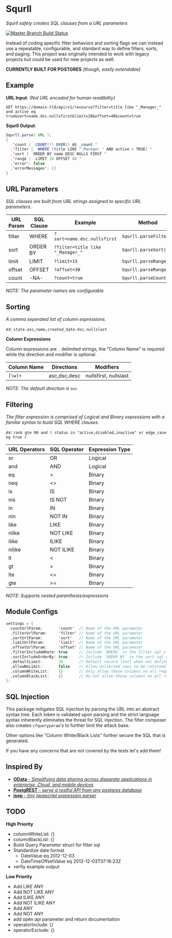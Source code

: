 # Squrll

_Squrll safely creates SQL clauses from a URL parameters_

[![Master Branch Build Status](https://img.shields.io/travis/coryasilva/urlsql/master.svg?style=flat-square&label=master)](https://travis-ci.org/coryasilva/urlsql)

Instead of coding specific filter behaviors and sorting flags we can instead use a repeatable, configurable, and standard way to define filters, sorts, and paging.  This project was originally intended to work with legacy projects but could be used for new projects as well.

**CURRENTLY BUILT FOR POSTGRES** _(though, easily extendable)_

## Example

**URL Input**: _(Not URL encoded for human readibility)_

`GET https://domain.tld/api/v1/resource?filter=title like "_Manager_" and active eq true&sort=name.dsc.nullsfirst&limit=20&offset=40&count=true`

**Squrll Output**:

```java
Squrll.parse( URL );
{
   'count |  COUNT(*) OVER() AS _count '
  ,'filter |  WHERE (title LIKE "_Manager_" AND active = TRUE) '
  ,'sort |  ORDER BY name DESC NULLS FIRST '
  ,'range |  LIMIT 20 OFFSET 40 '
  ,'error': false
  ,'errorMessages': []
}
```

## URL Parameters

_SQL clauses are built from URL strings assigned to specific URL parameters._

| URL Param | SQL Clause | Example | Method |
| --- | --- | --- | --- |
| filter | WHERE | `?sort=name.dsc.nullsfirst` | `Squrll.parseFilter()` |
| sort | ORDER BY | `?filter=title like "_Manager_"` | `Squrll.parseSort()` |
| limit | LIMIT | `?limit=15` | `Squrll.parseRange()` |
| offset | OFFSET | `?offset=30` | `Squrll.parseRange()` |
| count | -NA- | `?count=true` | `Squrll.parseCount()` |

*NOTE: The parameter names are configurable*

## Sorting

_A comma seperated list of column expressions._

_ex:_ `state.asc,name,created_date.dsc.nullslast`

**Column Expressions**

Column expressions are `.` delimited strings, the "Column Name" is required while the direction and modifier is optional.

| Column Name | Directions | Modifiers |
| --- | --- | --- |
| `[\w]+` | asc,dsc,desc | nullsfirst, nullslast |

*NOTE: The default direction is* `asc`

## Filtering

_The filter expression is comprised of Logical and Binary expressions with a familar syntax to build SQL WHERE clauses._

_ex:_ `rank gte 90 and ( status in "active,disabled,inactive" or edge_case eg true )`

| URL Operators | SQL Operator | Expression Type |
| --- | --- | --- |
| or | OR | Logical |
| and | AND | Logical |
| eq | = | Binary |
| neq | <> | Binary |
| is | IS | Binary |
| nis | IS NOT | Binary |
| in | IN | Binary |
| nin | NOT IN | Binary |
| like | LIKE | Binary |
| nlike | NOT LIKE | Binary |
| ilike | ILIKE | Binary |
| nilike | NOT ILIKE | Binary |
| lt | < | Binary |
| gt | > | Binary |
| lte | <= | Binary |
| gte | >= | Binary |

*NOTE: Supports nested paranthesis/expressions*

## Module Configs

```java
settings = {
  countUrlParam:       'count'  // Name of the URL parameter
  ,filterUrlParam:     'filter' // Name of the URL parameter
  ,sortUrlParam:       'sort'   // Name of the URL parameter
  ,limitUrlParam:      'limit'  // Name of the URL parameter
  ,offsetUrlParam:     'offset' // Name of the URL parameter
  ,filterIncludeWhere: true     // Include `WHERE` in the filter sql clause
  ,sortIncludeOrderBy: true     // Include `ORDER BY` in the sort sql clause
  ,defaultLimit:       20       // Default record limit when not defined, ignored if allowNoLimit is true
  ,allowNoLimit:       false    // Allow unlimited rows to be returned
  ,columnWhiteList:    {}       // Only allow these columns on all requests
  ,columnBlackList:    {}       // Do not allow these columns on all requests
};
```

## SQL Injection

This package mitigates SQL injection by parsing the URL into an abstract syntax tree.  Each token is validated upon parsing and the strict language syntax inherently eliminates the threat for SQL injection.  The filter composer also creates `cfqueryparam`'s to further limit the attack base.

Other options like "Column White/Black Lists" further secure the SQL that is generated.

If you have any concerns that are not covered by the tests let's add them!

## Inspired By

- [**OData** _- Simplifying data sharing across disparate applications in enterprise, Cloud, and mobile devices_](http://docs.oasis-open.org/odata/odata/v4.0/odata-v4.0-part2-url-conventions.html)
- [**PostgREST** _- serve a restful API from any postgres database_](https://postgrest.com/en/v4.3/)
- [**jsep** _- tiny javascript expression parser_](http://jsep.from.so/)

## TODO

**High Priority**
- columnWhiteList: {}
- columnBlackList: {}
- Build Query Parameter struct for filter sql
- Standardize date format
  - DateValue eq 2012-12-03
  - DateTimeOffsetValue eq 2012-12-03T07:16:23Z
- verfiy example output

**Low Priority**
- Add LIKE ANY
- Add NOT LIKE ANY
- Add ILIKE ANY
- Add NOT ILIKE ANY
- Add ANY
- Add NOT ANY
- add open api parameter and return documentation
- operatorInclude: {}
- operatorExclude: {}